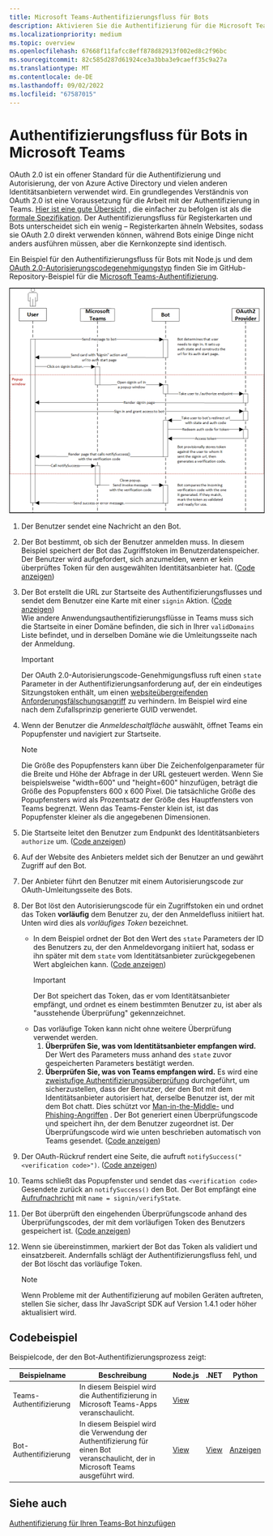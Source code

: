 ```yaml
---
title: Microsoft Teams-Authentifizierungsfluss für Bots
description: Aktivieren Sie die Authentifizierung für die Microsoft Teams-Bot-App mit einem Drittanbieter-OAuth-Anbieter mithilfe von Codebeispielen.
ms.localizationpriority: medium
ms.topic: overview
ms.openlocfilehash: 67668f11fafcc8eff878d82913f002ed8c2f96bc
ms.sourcegitcommit: 82c585d287d61924ce3a3bba3e9caeff35c9a27a
ms.translationtype: MT
ms.contentlocale: de-DE
ms.lasthandoff: 09/02/2022
ms.locfileid: "67587015"
---
```

# <a name="authentication-flow-for-bots-in-microsoft-teams"></a>Authentifizierungsfluss für Bots in Microsoft Teams

OAuth 2.0 ist ein offener Standard für die Authentifizierung und Autorisierung, der von Azure Active Directory und vielen anderen Identitätsanbietern verwendet wird. Ein grundlegendes Verständnis von OAuth 2.0 ist eine Voraussetzung für die Arbeit mit der Authentifizierung in Teams. [Hier ist eine gute Übersicht](https://aaronparecki.com/oauth-2-simplified/) , die einfacher zu befolgen ist als die [formale Spezifikation](https://oauth.net/2/). Der Authentifizierungsfluss für Registerkarten und Bots unterscheidet sich ein wenig – Registerkarten ähneln Websites, sodass sie OAuth 2.0 direkt verwenden können, während Bots einige Dinge nicht anders ausführen müssen, aber die Kernkonzepte sind identisch.

Ein Beispiel für den Authentifizierungsfluss für Bots mit Node.js und dem [OAuth 2.0-Autorisierungscodegenehmigungstyp](https://oauth.net/2/grant-types/authorization-code/) finden Sie im GitHub-Repository-Beispiel für die [Microsoft Teams-Authentifizierung](https://github.com/OfficeDev/Microsoft-Teams-Samples/tree/main/samples/app-auth/nodejs).

![Bot-Authentifizierungssequenzdiagramm](../../../assets/images/authentication/bot_auth_sequence_diagram.png)

1. Der Benutzer sendet eine Nachricht an den Bot.
2. Der Bot bestimmt, ob sich der Benutzer anmelden muss.
   In diesem Beispiel speichert der Bot das Zugriffstoken im Benutzerdatenspeicher. Der Benutzer wird aufgefordert, sich anzumelden, wenn er kein überprüftes Token für den ausgewählten Identitätsanbieter hat. ([Code anzeigen](https://github.com/OfficeDev/microsoft-teams-sample-auth-node/blob/469952a26d618dbf884a3be53c7d921cc580b1e2/src/utils/AuthenticationUtils.ts#L58-L76))
3. Der Bot erstellt die URL zur Startseite des Authentifizierungsflusses und sendet dem Benutzer eine Karte mit einer `signin` Aktion. ([Code anzeigen](https://github.com/OfficeDev/microsoft-teams-sample-auth-node/blob/469952a26d618dbf884a3be53c7d921cc580b1e2/src/dialogs/BaseIdentityDialog.ts#L160-L190))</br>
    Wie andere Anwendungsauthentifizierungsflüsse in Teams muss sich die Startseite in einer Domäne befinden, die sich in Ihrer `validDomains` Liste befindet, und in derselben Domäne wie die Umleitungsseite nach der Anmeldung.
    > [!IMPORTANT]
    > Der OAuth 2.0-Autorisierungscode-Genehmigungsfluss ruft einen `state` Parameter in der Authentifizierungsanforderung auf, der ein eindeutiges Sitzungstoken enthält, um einen [websiteübergreifenden Anforderungsfälschungsangriff](https://en.wikipedia.org/wiki/Cross-site_request_forgery) zu verhindern. Im Beispiel wird eine nach dem Zufallsprinzip generierte GUID verwendet.
4. Wenn der Benutzer die *Anmeldeschaltfläche* auswählt, öffnet Teams ein Popupfenster und navigiert zur Startseite.
   > [!NOTE]
   > Die Größe des Popupfensters kann über Die Zeichenfolgenparameter für die Breite und Höhe der Abfrage in der URL gesteuert werden. Wenn Sie beispielsweise "width=600" und "height=600" hinzufügen, beträgt die Größe des Popupfensters 600 x 600 Pixel. Die tatsächliche Größe des Popupfensters wird als Prozentsatz der Größe des Hauptfensters von Teams begrenzt. Wenn das Teams-Fenster klein ist, ist das Popupfenster kleiner als die angegebenen Dimensionen.

5. Die Startseite leitet den Benutzer zum Endpunkt des Identitätsanbieters `authorize` um. ([Code anzeigen](https://github.com/OfficeDev/microsoft-teams-sample-auth-node/blob/469952a26d618dbf884a3be53c7d921cc580b1e2/public/html/auth-start.html#L51-L56))
6. Auf der Website des Anbieters meldet sich der Benutzer an und gewährt Zugriff auf den Bot.
7. Der Anbieter führt den Benutzer mit einem Autorisierungscode zur OAuth-Umleitungsseite des Bots.
8. Der Bot löst den Autorisierungscode für ein Zugriffstoken ein und ordnet das Token **vorläufig** dem Benutzer zu, der den Anmeldefluss initiiert hat. Unten wird dies als *vorläufiges Token* bezeichnet.
    * In dem Beispiel ordnet der Bot den Wert des `state` Parameters der ID des Benutzers zu, der den Anmeldevorgang initiiert hat, sodass er ihn später mit dem `state` vom Identitätsanbieter zurückgegebenen Wert abgleichen kann. ([Code anzeigen](https://github.com/OfficeDev/microsoft-teams-sample-auth-node/blob/469952a26d618dbf884a3be53c7d921cc580b1e2/src/AuthBot.ts#L70-L99))
      > [!IMPORTANT]
      > Der Bot speichert das Token, das er vom Identitätsanbieter empfängt, und ordnet es einem bestimmten Benutzer zu, ist aber als "ausstehende Überprüfung" gekennzeichnet.
    * Das vorläufige Token kann nicht ohne weitere Überprüfung verwendet werden.
      1. **Überprüfen Sie, was vom Identitätsanbieter empfangen wird.** Der Wert des Parameters muss anhand des `state` zuvor gespeicherten Parameters bestätigt werden.
      1. **Überprüfen Sie, was von Teams empfangen wird.** Es wird eine [zweistufige Authentifizierungsüberprüfung](https://en.wikipedia.org/wiki/Man-in-the-middle_attack) durchgeführt, um sicherzustellen, dass der Benutzer, der den Bot mit dem Identitätsanbieter autorisiert hat, derselbe Benutzer ist, der mit dem Bot chatt. Dies schützt vor [Man-in-the-Middle-](https://en.wikipedia.org/wiki/Man-in-the-middle_attack) und [Phishing-Angriffen](https://en.wikipedia.org/wiki/Phishing) . Der Bot generiert einen Überprüfungscode und speichert ihn, der dem Benutzer zugeordnet ist. Der Überprüfungscode wird wie unten beschrieben automatisch von Teams gesendet. ([Code anzeigen](https://github.com/OfficeDev/microsoft-teams-sample-auth-node/blob/469952a26d618dbf884a3be53c7d921cc580b1e2/src/AuthBot.ts#L100-L113))
9. Der OAuth-Rückruf rendert eine Seite, die aufruft `notifySuccess("<verification code>")`. ([Code anzeigen](https://github.com/OfficeDev/microsoft-teams-sample-auth-node/blob/master/src/views/oauth-callback-success.hbs))
10. Teams schließt das Popupfenster und sendet das `<verification code>` Gesendete zurück an `notifySuccess()` den Bot. Der Bot empfängt eine [Aufrufnachricht](/bot-framework/dotnet/bot-builder-dotnet-activities#invoke) mit `name = signin/verifyState`.
11. Der Bot überprüft den eingehenden Überprüfungscode anhand des Überprüfungscodes, der mit dem vorläufigen Token des Benutzers gespeichert ist. ([Code anzeigen](https://github.com/OfficeDev/microsoft-teams-sample-auth-node/blob/469952a26d618dbf884a3be53c7d921cc580b1e2/src/dialogs/BaseIdentityDialog.ts#L127-L140))
12. Wenn sie übereinstimmen, markiert der Bot das Token als validiert und einsatzbereit. Andernfalls schlägt der Authentifizierungsfluss fehl, und der Bot löscht das vorläufige Token.

    > [!NOTE]
    > Wenn Probleme mit der Authentifizierung auf mobilen Geräten auftreten, stellen Sie sicher, dass Ihr JavaScript SDK auf Version 1.4.1 oder höher aktualisiert wird.

## <a name="code-sample"></a>Codebeispiel

Beispielcode, der den Bot-Authentifizierungsprozess zeigt:

| **Beispielname** | **Beschreibung** | **Node.js** | **.NET** | **Python** |
|-----------------|----------------|--------------|----------|-----------|
| Teams-Authentifizierung | In diesem Beispiel wird die Authentifizierung in Microsoft Teams-Apps veranschaulicht. | [View](https://github.com/OfficeDev/microsoft-teams-sample-auth-node) | | |
| Bot-Authentifizierung | In diesem Beispiel wird die Verwendung der Authentifizierung für einen Bot veranschaulicht, der in Microsoft Teams ausgeführt wird. | [View](https://github.com/microsoft/BotBuilder-Samples/tree/main/samples/javascript_nodejs/46.teams-auth) | [View](https://github.com/microsoft/BotBuilder-Samples/tree/main/samples/csharp_dotnetcore/46.teams-auth) | [Anzeigen](https://github.com/microsoft/BotBuilder-Samples/tree/main/samples/python/46.teams-auth)

## <a name="see-also"></a>Siehe auch

[Authentifizierung für Ihren Teams-Bot hinzufügen](add-authentication.md)
